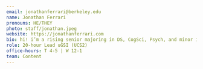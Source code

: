 ```yaml
---
email: jonathanferrari@berkeley.edu
name: Jonathan Ferrari
pronouns: HE/THEY
photo: staff/jonathan.jpeg
website: https://jonathanferrari.com
bio: hi! i’m a rising senior majoring in DS, CogSci, Psych, and minor in CS. when im not teaching or in class, you can usually find me at a cafe around campus, playing zelda/smash bros with friends, or out at a nearby hiking trail! a fun fact about me is that i’ve been to 47 states and 2/3 of the national parks!
role: 20-hour Lead uGSI (UCS2)
office-hours: T 4-5 | W 12-1
team: Content
---
```

